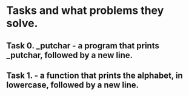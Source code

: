 # Tasks and what problems they solve.

## Task 0. _putchar -  a program that prints _putchar, followed by a new line.

## Task 1.  - a function that prints the alphabet, in lowercase, followed by a new line.

## 
